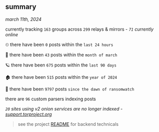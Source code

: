 
## summary
_march 11th, 2024_

currently tracking `163` groups across `299` relays & mirrors - _`71` currently online_

⏲ there have been `0` posts within the `last 24 hours`

🦈 there have been `43` posts within the `month of march`

🪐 there have been `675` posts within the `last 90 days`

🏚 there have been `515` posts within the `year of 2024`

🦕 there have been `9797` posts `since the dawn of ransomwatch`

there are `96` custom parsers indexing posts

_`20` sites using v2 onion services are no longer indexed - [support.torproject.org](https://support.torproject.org/onionservices/v2-deprecation/)_

> see the project [README](https://github.com/joshhighet/ransomwatch#ransomwatch--) for backend technicals
